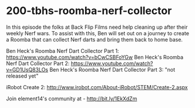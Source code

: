 # 200-tbhs-roomba-nerf-collector

In this episode the folks at Back Flip Films need help cleaning up after their weekly Nerf wars. To assist with this, Ben will set out on a journey to create a Roomba that can collect Nerf darts and bring them back to home base.

Ben Heck's Roomba Nerf Dart Collector Part 1: https://www.youtube.com/watch?v=bCwCSBFoYGw
Ben Heck's Roomba Nerf Dart Collector Part 2: https://www.youtube.com/watch?v=GD1UsQ83LOs
Ben Heck's Roomba Nerf Dart Collector Part 3: "not released yet"

 iRobot Create 2: http://www.irobot.com/About-iRobot/STEM/Create-2.aspx
 
 Join element14's community at - http://bit.ly/1EkXdZm